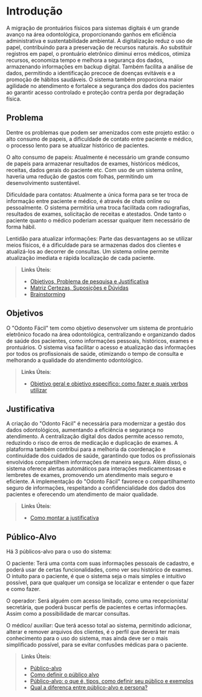 # Introdução

A migração de prontuários físicos para sistemas digitais é um grande avanço na área odontológica, proporcionando ganhos em eficiência administrativa e sustentabilidade ambiental. A digitalização reduz o uso de papel, contribuindo para a preservação de recursos naturais. Ao substituir registros em papel, o prontuário eletrônico diminui erros médicos, otimiza recursos, economiza tempo e melhora a segurança dos dados, armazenando informações em backup digital. Também facilita a análise de dados, permitindo a identificação precoce de doenças evitáveis e a promoção de hábitos saudáveis. O sistema também proporciona maior agilidade no atendimento e fortalece a segurança dos dados dos pacientes ao garantir acesso controlado e proteção contra perda por degradação física.

## Problema

Dentre os problemas que podem ser amenizados com este projeto estão: o alto consumo de papeis, a dificuldade de contato entre paciente e médico, o processo lento para se atualizar histórico de pacientes.

O alto consumo de papeis: Atualmente é necessário um grande consumo de papeis para armazenar resultados de exames, históricos médicos, receitas, dados gerais do paciente etc. Com uso de um sistema online, haveria uma redução de gastos com folhas, permitindo um desenvolvimento sustentável.

Dificuldade para contatos: Atualmente a única forma para se ter troca de informação entre paciente e médico, é através de chats online ou pessoalmente. O sistema permitiria uma troca facilitada com radiografias, resultados de exames, solicitação de receitas e atestados. Onde tanto o paciente quanto o médico poderiam acessar qualquer item necessário de forma hábil.

Lentidão para atualizar informações: Parte das desvantagens ao se utilizar meios físicos, é a dificuldade para se armazenas dados dos clientes e atualizá-los ao decorrer de consultas. Um sistema online permite atualização imediata e rápida localização de cada paciente.

> **Links Úteis**:
> - [Objetivos, Problema de pesquisa e Justificativa](https://medium.com/@versioparole/objetivos-problema-de-pesquisa-e-justificativa-c98c8233b9c3)
> - [Matriz Certezas, Suposições e Dúvidas](https://medium.com/educa%C3%A7%C3%A3o-fora-da-caixa/matriz-certezas-suposi%C3%A7%C3%B5es-e-d%C3%BAvidas-fa2263633655)
> - [Brainstorming](https://www.euax.com.br/2018/09/brainstorming/)

## Objetivos

O "Odonto Fácil" tem como objetivo desenvolver um sistema de prontuário eletrônico focado na área odontológica, centralizando e organizando dados de saúde dos pacientes, como informações pessoais, históricos, exames e prontuários. O sistema visa facilitar o acesso e atualização das informações por todos os profissionais de saúde, otimizando o tempo de consulta e melhorando a qualidade do atendimento odontológico.
 
> **Links Úteis**:
> - [Objetivo geral e objetivo específico: como fazer e quais verbos utilizar](https://blog.mettzer.com/diferenca-entre-objetivo-geral-e-objetivo-especifico/)

## Justificativa

A criação do "Odonto Fácil" é necessária para modernizar a gestão dos dados odontológicos, aumentando a eficiência e segurança no atendimento. A centralização digital dos dados permite acesso remoto, reduzindo o risco de erros de medicação e duplicação de exames. A plataforma também contribui para a melhoria da coordenação e continuidade dos cuidados de saúde, garantindo que todos os profissionais envolvidos compartilhem informações de maneira segura. Além disso, o sistema oferece alertas automáticos para interações medicamentosas e lembretes de exames, promovendo um atendimento mais seguro e eficiente. A implementação do "Odonto Fácil" favorece o compartilhamento seguro de informações, respeitando a confidencialidade dos dados dos pacientes e oferecendo um atendimento de maior qualidade.

> **Links Úteis**:
> - [Como montar a justificativa](https://guiadamonografia.com.br/como-montar-justificativa-do-tcc/)

## Público-Alvo

Há 3 públicos-alvo para o uso do sistema:

O paciente: Terá uma conta com suas informações pessoais de cadastro, e poderá usar de certas funcionalidades, como ver seu histórico de exames. O intuito para o paciente, é que o sistema seja o mais simples e intuitivo possível, para que qualquer um consiga se localizar e entender o que fazer e como fazer.

O operador: Será alguém com acesso limitado, como uma recepcionista/ secretária, que poderá buscar perfis de pacientes e certas informações. Assim como a possibilidade de marcar consultas. 

O médico/ auxiliar: Que terá acesso total ao sistema, permitindo adicionar, alterar e remover arquivos dos clientes, é o perfil que deverá ter mais conhecimento para o uso do sistema, mas ainda deve ser o mais simplificado possível, para se evitar confusões médicas para o paciente.


> **Links Úteis**:
> - [Público-alvo](https://blog.hotmart.com/pt-br/publico-alvo/)
> - [Como definir o público alvo](https://exame.com/pme/5-dicas-essenciais-para-definir-o-publico-alvo-do-seu-negocio/)
> - [Público-alvo: o que é, tipos, como definir seu público e exemplos](https://klickpages.com.br/blog/publico-alvo-o-que-e/)
> - [Qual a diferença entre público-alvo e persona?](https://rockcontent.com/blog/diferenca-publico-alvo-e-persona/)
